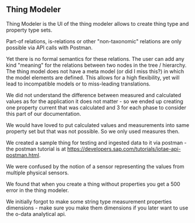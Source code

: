 
## Thing Modeler

Thing Modeler is the UI of the thing modeler allows to create thing type and property type sets.

Part-of relations, is-relations or other "non-taxonomic" relations are only possible via API calls with Postman.

Yet there is no formal semantics for these relations. The user can add any kind "meaning" for the relations between two nodes in the tree / hierarchy.
The thing model does not have a meta model (or did I miss this?) in which the model elements are defined. This allows for a high flexibility, yet will lead to incompatible models or to miss-leading translations.

We did not understand the difference between measured and calculated values as for the application it does not matter - so we ended up creating one property current that was calculated and 3 for each phase to consider this part of our documentation.

We would have loved to put calculated values and measurements into same property set but that was not possible. So we only used measures then.

We created a sample thing for testing and ingested data to it via postman - the postman tutorial is at https://developers.sap.com/tutorials/iotae-api-postman.html.

We were confused by the notion of a sensor representing the values from multiple physical sensors.

We found that when you create a thing without properties you get a 500 error in the thing modeler.

We initially forgot to make some string type measurement properties dimensions - make sure you make them dimensions if you later want to use the o-data analytical api.
